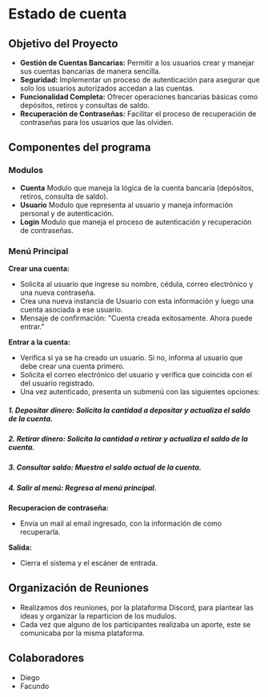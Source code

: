 # Estado de cuenta

## Objetivo del Proyecto
- **Gestión de Cuentas Bancarias:**
Permitir a los usuarios crear y manejar sus cuentas bancarias de manera sencilla.
- **Seguridad:** 
Implementar un proceso de autenticación para asegurar que solo los usuarios autorizados accedan a las cuentas.
- **Funcionalidad Completa:**
Ofrecer operaciones bancarias básicas como depósitos, retiros y consultas de saldo.
- **Recuperación de Contraseñas:**
Facilitar el proceso de recuperación de contraseñas para los usuarios que las olviden.

## Componentes del programa
### Modulos
- **Cuenta**
Modulo que maneja la lógica de la cuenta bancaria (depósitos, retiros, consulta de saldo).
- **Usuario**
Modulo que representa al usuario y maneja información personal y de autenticación.
- **Login**
Modulo que maneja el proceso de autenticación y recuperación de contraseñas.
 
### Menú Principal
**Crear una cuenta:**
- Solicita al usuario que ingrese su nombre, cédula, correo electrónico y una nueva contraseña.
- Crea una nueva instancia de Usuario con esta información y luego una cuenta asociada a ese usuario.
- Mensaje de confirmación: "Cuenta creada exitosamente. Ahora puede entrar."
 
**Entrar a la cuenta:**
- Verifica si ya se ha creado un usuario. Si no, informa al usuario que debe crear una cuenta primero.
- Solicita el correo electrónico del usuario y verifica que coincida con el del usuario registrado.
- Una vez autenticado, presenta un submenú con las siguientes opciones:
##### **1. Depositar dinero: Solicita la cantidad a depositar y actualiza el saldo de la cuenta.**
##### **2. Retirar dinero: Solicita la cantidad a retirar y actualiza el saldo de la cuenta.**
##### **3. Consultar saldo: Muestra el saldo actual de la cuenta.**
##### **4. Salir al menú: Regresa al menú principal.**

**Recuperacion de contraseña:**
- Envia un mail al email ingresado, con la información de como recuperarla.
  
**Salida:**
- Cierra el sistema y el escáner de entrada.

## Organización de Reuniones
- Realizamos dos reuniones, por la plataforma Discord, para plantear las ideas y organizar la reparticion de los mudulos.
- Cada vez que alguno de los participantes realizaba un aporte, este se comunicaba por la misma plataforma.

## Colaboradores
- Diego
- Facundo
